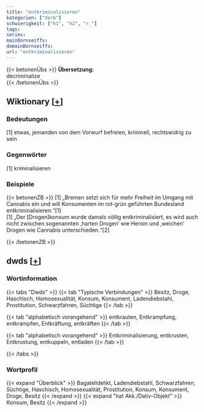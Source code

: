 ```yaml
---
title: "entkriminalisieren"
kategorien: ["Verb"]
schwierigkeit: ["k1", "h2", "r_"]
tags:
series:
mainDornseiffs:
domainDornseiffs:
url: "entkriminalisieren"
---
```


{{< betonenÜbs >}}
**Übersetzung:**  
decriminalize  
{{< /betonenÜbs >}}

## Wiktionary [[+](https://de.wiktionary.org/wiki/entkriminalisieren)]

### Bedeutungen
[1] etwas, jemanden von dem Vorwurf befreien, kriminell, rechtswidrig zu sein  

### Gegenwörter
[1] kriminalisieren  

### Beispiele
{{< betonenZB >}}
[1] „Bremen setzt sich für mehr Freiheit im Umgang mit Cannabis ein und will Konsumenten im rot-grün geführten Bundesland entkriminalisieren.“[1]  
[1] „Der [Drogen]konsum wurde damals völlig entkriminalisiert, es wird auch nicht zwischen sogenannten ‚harten Drogen‘ wie Heroin und ‚weichen‘ Drogen wie Cannabis unterschieden.“[2]  

{{< /betonenZB >}}


## dwds [[+](https://www.dwds.de/wb/entkriminalisieren)]

### Wortinformation
{{< tabs "Dwds" >}}
{{< tab "Typische Verbindungen" >}}
Besitz, Droge, Haschisch, Homosexualität, Konsum, Konsument, Ladendiebstahl, Prostitution, Schwarzfahren, Süchtige
{{< /tab >}}

{{< tab "alphabetisch vorangehend" >}}
entkrauten, Entkrampfung, entkrampfen, Entkräftung, entkräften
{{< /tab >}}

{{< tab "alphabetisch vorangehend" >}}
Entkriminalisierung, entkrusten, Entkrustung, entkuppeln, entladen
{{< /tab >}}

{{< /tabs >}}

### Wortprofil
{{< expand "Überblick" >}} Bagatelldelikt, Ladendiebstahl, Schwarzfahren, Süchtige, Haschisch, Homosexualität, Prostitution, Konsum, Konsument, Droge, Besitz {{< /expand >}}
{{< expand "hat Akk./Dativ-Objekt" >}} Konsum, Besitz {{< /expand >}}

